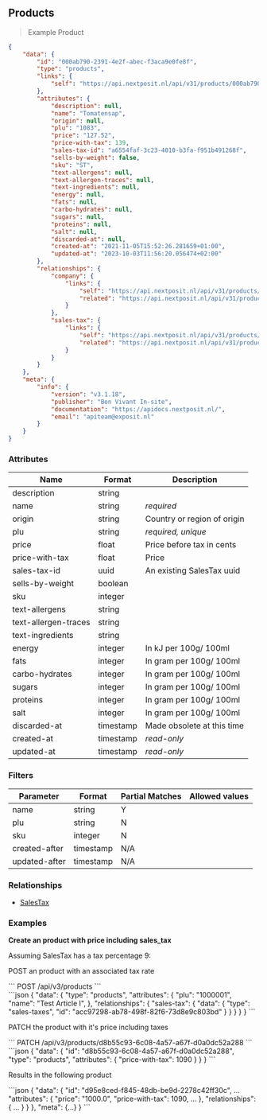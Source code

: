 ## Products



> Example Product

```json
{
    "data": {
        "id": "000ab790-2391-4e2f-abec-f3aca9e0fe8f",
        "type": "products",
        "links": {
            "self": "https://api.nextposit.nl/api/v31/products/000ab790-2391-4e2f-abec-f3aca9e0fe8f"
        },
        "attributes": {
            "description": null,
            "name": "Tomatensap",
            "origin": null,
            "plu": "1083",
            "price": "127.52",
            "price-with-tax": 139,
            "sales-tax-id": "a6554faf-3c23-4010-b3fa-f951b491268f",
            "sells-by-weight": false,
            "sku": "ST",
            "text-allergens": null,
            "text-allergen-traces": null,
            "text-ingredients": null,
            "energy": null,
            "fats": null,
            "carbo-hydrates": null,
            "sugars": null,
            "proteins": null,
            "salt": null,
            "discarded-at": null,
            "created-at": "2021-11-05T15:52:26.281659+01:00",
            "updated-at": "2023-10-03T11:56:20.056474+02:00"
        },
        "relationships": {
            "company": {
                "links": {
                    "self": "https://api.nextposit.nl/api/v31/products/000ab790-2391-4e2f-abec-f3aca9e0fe8f/relationships/company",
                    "related": "https://api.nextposit.nl/api/v31/products/000ab790-2391-4e2f-abec-f3aca9e0fe8f/company"
                }
            },
            "sales-tax": {
                "links": {
                    "self": "https://api.nextposit.nl/api/v31/products/000ab790-2391-4e2f-abec-f3aca9e0fe8f/relationships/sales-tax",
                    "related": "https://api.nextposit.nl/api/v31/products/000ab790-2391-4e2f-abec-f3aca9e0fe8f/sales-tax"
                }
            }
        }
    },
    "meta": {
        "info": {
            "version": "v3.1.18",
            "publisher": "Bon Vivant In-site",
            "documentation": "https://apidocs.nextposit.nl/",
            "email": "apiteam@exposit.nl"
        }
    }
}


```

### Attributes

| Name                        | Format    |  Description        |
| --------------------------- | --------- | ------------------- |
| description                 | string    |
| name                        | string    | *required*
| origin                      | string    | Country or region of origin
| plu                         | string    | *required, unique*
| price                       | float     | Price before tax in cents
| price-with-tax              | float     | Price
| sales-tax-id                | uuid      | An existing SalesTax uuid
| sells-by-weight             | boolean   |
| sku                         | integer   |
| text-allergens              | string    |
| text-allergen-traces        | string    |
| text-ingredients            | string    |
| energy                      | integer   | In kJ per 100g/ 100ml
| fats                        | integer   | In gram per 100g/ 100ml
| carbo-hydrates              | integer   | In gram per 100g/ 100ml
| sugars                      | integer   | In gram per 100g/ 100ml
| proteins                    | integer   | In gram per 100g/ 100ml
| salt                        | integer   | In gram per 100g/ 100ml
| discarded-at                | timestamp | Made obsolete at this time
| created-at                  | timestamp | *read-only*
| updated-at                  | timestamp | *read-only*


### Filters

| Parameter                   | Format    |  Partial Matches    |  Allowed values  |
| --------------------------- | --------- | ------------------- | ---------------- |
| name                        | string    |  Y                  |                  |
| plu                         | string    |  N                  |                  |
| sku                         | integer   |  N                  |                  |
| created-after               | timestamp |  N/A                |                  |
| updated-after               | timestamp |  N/A                |                  |

### Relationships

* [SalesTax](#salestaxes)


### Examples

__Create an product with price including sales_tax__

Assuming SalesTax has a tax percentage 9:

POST an product with an associated tax rate


<div class="center-column"></div>
```
POST /api/v3/products
```

<div class="center-column"></div>
```json
{
  "data": {
    "type": "products",
    "attributes": {
      "plu": "1000001",
      "name": "Test Article I",
    },
    "relationships": {
      "sales-tax": {
        "data": {
          "type": "sales-taxes",
          "id": "acc97298-ab78-498f-82f6-73d8e9c803bd"
        }
      }
    }
  }
}
```

PATCH the product with it's price including taxes

<div class="center-column"></div>
```
PATCH /api/v3/products/d8b55c93-6c08-4a57-a67f-d0a0dc52a288
```
<div class="center-column"></div>
```json
{
  "data": {
    "id": "d8b55c93-6c08-4a57-a67f-d0a0dc52a288",
    "type": "products",
    "attributes": {
      "price-with-tax": 1090
    }
  }
}
```

Results in the following product

<div class="center-column"></div>
```json
{
  "data": {
    "id": "d95e8ced-f845-48db-be9d-2278c42ff30c",
    ...
    "attributes": {
      "price": "1000.0",
      "price-with-tax": 1090,
      ...
    },
    "relationships": {
      ...
      }
    }
  },
  "meta": {...}
}
```